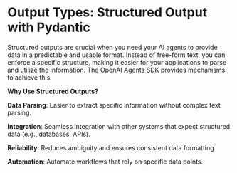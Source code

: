 # **Output Types: Structured Output with Pydantic**
Structured outputs are crucial when you need your AI agents to provide data in a predictable and usable format. Instead of free-form text, you can enforce a specific structure, making it easier for your applications to parse and utilize the information. The OpenAI Agents SDK provides mechanisms to achieve this.

**Why Use Structured Outputs?**

**Data Parsing**: Easier to extract specific information without complex text parsing.

**Integration**: Seamless integration with other systems that expect structured data (e.g., databases, APIs).

**Reliability**: Reduces ambiguity and ensures consistent data formatting.

**Automation**: Automate workflows that rely on specific data points.
